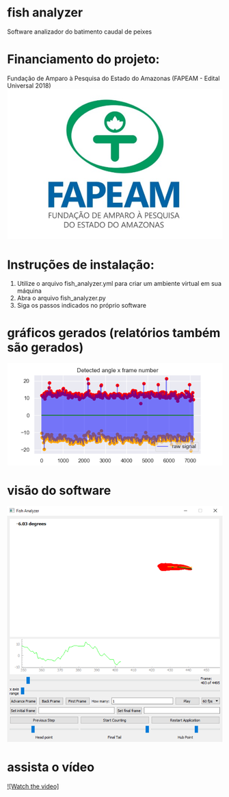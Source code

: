 # fish analyzer
Software analizador do batimento caudal de peixes

# Financiamento do projeto: 

Fundação de Amparo à Pesquisa do Estado do Amazonas (FAPEAM - Edital Universal 2018)
![](logo%20fapeam.jpg)

# Instruções de instalação: 
1) Utilize o arquivo fish_analyzer.yml para criar um ambiente virtual em sua máquina
2) Abra o arquivo fish_analyzer.py
3) Siga os passos indicados no próprio software

# gráficos gerados (relatórios também são gerados)
![](graphs.png)

# visão do software
![](software.png)

# assista o vídeo
[![Watch the video]](https://youtu.be/vt5fpE0bzSY)


